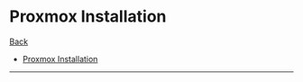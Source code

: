 # Proxmox Installation

[Back](../../../README.md)

- [Proxmox Installation](#proxmox-installation)

---


